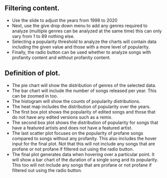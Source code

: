 ## Filtering content.

-	Use the slide to adjust the years from 1998 to 2020
-	Next, use the give drop down menu to add any genres required to analyze (multiple genres can be analyzed at the same time) this can only vary from 1 to 89 nothing else.
-	Selecting a popularity threshold to analyze the charts will contain data including the given value and those with a more level of popularity.
-	Finally, the radio button can be used whether to analyze songs with profanity content and without profanity content.

## Definition of plot.

-	The pie chart will show the distribution of genres of the selected data.
-	The bar chart will include the number of songs released per year. This can be zoomed in too.
-	The histogram will show the counts of popularity distributions.
-	The heat map includes the distribution of popularity over the years.
-	The first box plot shows the popularity of edited songs and those that do not have any edited versions such as a remix.
-	The second box plot shows the distribution of popularity for songs that have a featured artists and does not have a featured artist. 
-	The last scatter plot focuses on the popularity of profane songs compared to songs without any profanity. This also includes the hover input for the final plot. Not that this will not include any songs that are profane or not profane if filtered out using the radio button.
-	The final plot generates data when hovering over a particular point. It will show a bar chart of the duration of a single song and its popularity. This too will not include any songs that are profane or not profane if filtered out using the radio button.